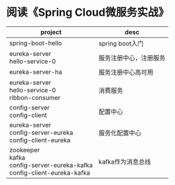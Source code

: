 # 阅读《Spring Cloud微服务实战》





|project|desc|
|--|--|
|spring-boot-hello|spring boot入门|
|eureka-server <br> hello-service-0|服务注册中心，注册服务|
|eureka-server-ha|服务注册中心高可用|
|eureka-server <br> hello-service-0<br>ribbon-consumer|消费服务|
|config-server <br> config-client|配置中心|
|eureka-server <br> config-server-eureka <br> config-client-eureka|服务化配置中心|
|zookeeper <br> kafka <br> config-server-eureka-kafka <br> config-client-eureka-kafka |kafka作为消息总线|





